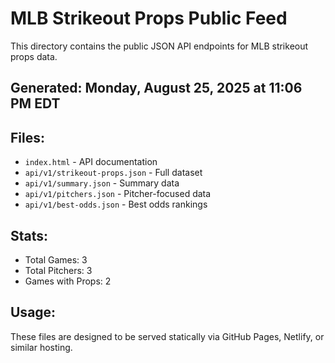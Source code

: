 # MLB Strikeout Props Public Feed

This directory contains the public JSON API endpoints for MLB strikeout props data.

## Generated: Monday, August 25, 2025 at 11:06 PM EDT

## Files:
- `index.html` - API documentation
- `api/v1/strikeout-props.json` - Full dataset
- `api/v1/summary.json` - Summary data
- `api/v1/pitchers.json` - Pitcher-focused data  
- `api/v1/best-odds.json` - Best odds rankings

## Stats:
- Total Games: 3
- Total Pitchers: 3
- Games with Props: 2

## Usage:
These files are designed to be served statically via GitHub Pages, Netlify, or similar hosting.
